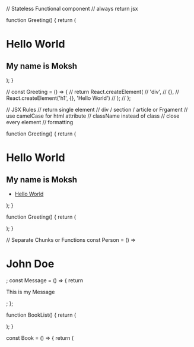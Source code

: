 <!-- JSX component in detail -->

// Stateless Functional component
// always return jsx

function Greeting() {
return (

<div>
<h1>Hello World</h1>
<h2>My name is Moksh</h2>
</div>
);
}

// const Greeting = () => {
// return React.createElement(
// 'div',
// {},
// React.createElement('h1', {}, 'Hello World')
// );
// };

<!-- JSX Rules -->

// JSX Rules
// return single element
// div / section / article or Frgament
// use camelCase for html attribute
// className instead of class
// close every element
// formatting

function Greeting() {
return (

<div>
<h1>Hello World</h1>
<h2>My name is Moksh</h2>
<ul>
<li>
<a href="https://www.google.com">Hello World</a>
</li>
</ul>
</div>
);
}

<!-- Nested Components and Tools -->

function Greeting() {
return (

<div>
<Person />
<Message />
</div>
);
}

// Separate Chunks or Functions
const Person = () => <h1>John Doe</h1>;
const Message = () => {
return <p>This is my Message</p>;
};

<!-- Mini Book Project -->

function BookList() {
return (

<section>
<Book />
<Book />
<Book />
<Book />
<Book />
<Book />
<Book />
<Book />
<Book />
<Book />
</section>
);
}

const Book = () => {
return (

<article>
<Image />
<Title />
<Author />
</article>
);
};

const Image = () => (
<img
    src="https://res.cloudinary.com/uktv/image/upload/b_rgb:000000,w_424,h_238/v1474542171/qatgchfqx4in7h58ianu.jpg"
    alt="Book"
  />
);

const Title = () => <h1>Book 1</h1>;

const Author = () => <h4>Jose Artillo</h4>;

<!-- CSS Basics and JSX CSS -->

// CSS
import './index.css';

// Mini Book Project

function BookList() {
return (

<section className="booklist">
<Book />
<Book />
<Book />
<Book />
<Book />
<Book />
<Book />
<Book />
</section>
);
}

const Book = () => {
return (

<article className="book">
<Image />
<Title />
<Author />
</article>
);
};

const Image = () => (
<img
style={{ borderRadius: '5rem 2rem' }}
src="https://res.cloudinary.com/uktv/image/upload/b_rgb:000000,w_424,h_238/v1474542171/qatgchfqx4in7h58ianu.jpg"
alt="Book"
/>
);

const Title = () => <h1>Book 1</h1>;

const Author = () => (

  <h4 style={{ color: '#617d98', fontSize: '1.2rem', marginTop: '0.25rem' }}>
    Jose Artillo
  </h4>
);

<!-- JSX JavaScript -->

// Mini Book Project

function BookList() {
return (

<section className="booklist">
<Book />
<Book />
<Book />
<Book />
<Book />
<Book />
<Book />
<Book />
</section>
);
}

const author = 'Jose Artillo';
const place = 'London, United Kingdom';

const Book = () => {
const title = 'Hello World Book Title';
return (

<article className="book">
<img
style={{ borderRadius: '5rem 2rem' }}
src="https://res.cloudinary.com/uktv/image/upload/b_rgb:000000,w_424,h_238/v1474542171/qatgchfqx4in7h58ianu.jpg"
alt="Book"
/>
<h1>{title}</h1>
<Author />
<h5>{place.toUpperCase()}</h5>
</article>
);
};

const Author = () => (

  <h4 style={{ color: '#617d98', fontSize: '1.2rem', marginTop: '0.25rem' }}>
    {author}
  </h4>
);

<!-- Props -->

// Mini Book Project

// setup vars
const firstBook = {
img: 'https://res.cloudinary.com/uktv/image/upload/b_rgb:000000,w_424,h_238/v1474542171/qatgchfqx4in7h58ianu.jpg',
author: 'Jose Artillo',
title: 'Hello World Book Title',
place: 'London, United Kingdom',
};

const secondBook = {
img: 'https://media.gq.com/photos/5ad64204c8be07604e8b5f2f/3:2/w_1998,h_1332,c_limit/21-books-GQ-April-2018-041718-3x2.jpg',
author: 'J.D. Salinger',
title: 'Catcher of the Rye',
place: 'Jacksonville, USA',
};

function BookList() {
return (

<section className="booklist">
<Book
        img={firstBook.img}
        title={firstBook.title}
        author={firstBook.author}
        place={firstBook.place}
      />
<Book
        img={secondBook.img}
        title={secondBook.title}
        author={secondBook.author}
        place={secondBook.place}
      />
</section>
);
}

const Book = (props) => {
return (

<article className="book">
<img style={{ borderRadius: '5rem 2rem' }} src={props.img} alt="Book" />
<h1>{props.title}</h1>
<h4>{props.author}</h4>
<h5 className="place">{props.place}</h5>
{/_ <p>{props.job}</p>
<p>{props.title}</p>
<p>{props.number}</p> _/}
</article>
);
};

<!-- Props Destructuring and Props children -->

// Mini Book Project

// setup vars
const firstBook = {
img: 'https://res.cloudinary.com/uktv/image/upload/b_rgb:000000,w_424,h_238/v1474542171/qatgchfqx4in7h58ianu.jpg',
author: 'Jose Maria Artillo',
title: 'Hello World Book Title',
place: 'London, United Kingdom',
};

const secondBook = {
img: 'https://media.gq.com/photos/5ad64204c8be07604e8b5f2f/3:2/w_1998,h_1332,c_limit/21-books-GQ-April-2018-041718-3x2.jpg',
author: 'J.D. Salinger',
title: 'Catcher of the Rye',
place: 'Jacksonville, USA',
};

function BookList() {
return (

<section className="booklist">
<Book
        img={firstBook.img}
        title={firstBook.title}
        author={firstBook.author}
        place={firstBook.place}
      >
<p>
Lorem ipsum dolor sit amet consectetur adipisicing elit. Cum repellat,
officiis quidem optio deserunt cupiditate sapiente culpa harum amet
at.
</p>
</Book>
<Book
        img={secondBook.img}
        title={secondBook.title}
        author={secondBook.author}
        place={secondBook.place}
      />
</section>
);
}

const Book = ({ img, title, author, place, children }) => {
// const { img, title, author, place, children } = props;
return (

<article className="book">
<img style={{ borderRadius: '5rem 2rem' }} src={img} alt="Book" />
<h1>{title}</h1>
<h4>{author}</h4>
{children}
<h5 className="place">{place}</h5>
{/_ <p>{props.job}</p>
<p>{props.title}</p>
<p>{props.number}</p> _/}
</article>
);
};

<!-- Proper List -->

// Mini Book Project

// setup vars
const books = [
{
img: 'https://res.cloudinary.com/uktv/image/upload/b_rgb:000000,w_424,h_238/v1474542171/qatgchfqx4in7h58ianu.jpg',
author: 'Jose Maria Artillo',
title: 'Hello World Book Title',
place: 'London, United Kingdom',
},

{
img: 'https://media.gq.com/photos/5ad64204c8be07604e8b5f2f/3:2/w_1998,h_1332,c_limit/21-books-GQ-April-2018-041718-3x2.jpg',
author: 'J.D. Salinger',
title: 'Catcher of the Rye',
place: 'Jacksonville, USA',
},

{
img: 'https://s26162.pcdn.co/wp-content/uploads/sites/2/2022/05/Book.jpg',
author: 'G.R.R.M',
title: 'Game of Thrones',
place: 'Westeros',
},

{
img: 'https://s26162.pcdn.co/wp-content/uploads/sites/2/2022/05/Book.jpg',
author: 'G.R.R.M',
title: 'Game of Thrones',
place: 'Westeros',
},
];

function BookList() {
return (

<section className="booklist">
{books.map((book) => {
// const { img, title, author, place } = book;
return <Book book={book}></Book>;
})}
</section>
);
}

const Book = (props) => {
const { img, title, author, place } = props.book;
return (

<article className="book">
<img style={{ borderRadius: '5rem 2rem' }} src={img} alt="Book" />
<h1>{title}</h1>
<h4>{author}</h4>
<h5 className="place">{place}</h5>
</article>
);
};

<!-- Key Prop -->

// Mini Book Project

// setup vars
const books = [
{
id: 1,
img: 'https://res.cloudinary.com/uktv/image/upload/b_rgb:000000,w_424,h_238/v1474542171/qatgchfqx4in7h58ianu.jpg',
author: 'Jose Maria Artillo',
title: 'Hello World Book Title',
place: 'London, United Kingdom',
},

{
id: 2,
img: 'https://media.gq.com/photos/5ad64204c8be07604e8b5f2f/3:2/w_1998,h_1332,c_limit/21-books-GQ-April-2018-041718-3x2.jpg',
author: 'J.D. Salinger',
title: 'Catcher of the Rye',
place: 'Jacksonville, USA',
},

{
id: 3,
img: 'https://s26162.pcdn.co/wp-content/uploads/sites/2/2022/05/Book.jpg',
author: 'G.R.R.M',
title: 'Game of Thrones',
place: 'Westeros',
},

{
id: 4,
img: 'https://s26162.pcdn.co/wp-content/uploads/sites/2/2022/05/Book.jpg',
author: 'G.R.R.M',
title: 'Game of Thrones',
place: 'Westeros',
},
];

function BookList() {
return (

<section className="booklist">
{books.map((book) => {
// const { img, title, author, place } = book;
return <Book key={book.id} book={book}></Book>;
})}
</section>
);
}

const Book = (props) => {
const { img, title, author, place } = props.book;
return (

<article className="book">
<img style={{ borderRadius: '5rem 2rem' }} src={img} alt="Book" />
<h1>{title}</h1>
<h4>{author}</h4>
<h5 className="place">{place}</h5>
</article>
);
};

<!-- Spread Operator -->

function BookList() {
return (

<section className="booklist">
{books.map((book) => {
// const { img, title, author, place } = book;
return <Book key={book.id} {...book}></Book>;
})}
</section>
);
}

const Book = (props) => {
console.log(props);
const { img, title, author, place } = props;
return (

<article className="book">
<img style={{ borderRadius: '5rem 2rem' }} src={img} alt="Book" />
<h1>{title}</h1>
<h4>{author}</h4>
<h5 className="place">{place}</h5>
</article>
);
};

<!-- Event Basics -->

// Mini Book Project

// setup vars
const books = [
{
id: 1,
img: 'https://res.cloudinary.com/uktv/image/upload/b_rgb:000000,w_424,h_238/v1474542171/qatgchfqx4in7h58ianu.jpg',
author: 'Jose Maria Artillo',
title: 'Hello World Book Title',
place: 'London, United Kingdom',
},

{
id: 2,
img: 'https://media.gq.com/photos/5ad64204c8be07604e8b5f2f/3:2/w_1998,h_1332,c_limit/21-books-GQ-April-2018-041718-3x2.jpg',
author: 'J.D. Salinger',
title: 'Catcher of the Rye',
place: 'Jacksonville, USA',
},

{
id: 3,
img: 'https://s26162.pcdn.co/wp-content/uploads/sites/2/2022/05/Book.jpg',
author: 'G.R.R.M',
title: 'Game of Thrones',
place: 'Westeros',
},

{
id: 4,
img: 'https://s26162.pcdn.co/wp-content/uploads/sites/2/2022/05/Book.jpg',
author: 'T.R.R.M',
title: 'House of the Dragon',
place: "King's Landing",
},
];

function BookList() {
return (

<section className="booklist">
{books.map((book) => {
// const { img, title, author, place } = book;
return <Book key={book.id} {...book}></Book>;
})}
</section>
);
}

const Book = ({ img, title, author, place }) => {
// Attribute, eventHandler
// onClick, onMouseOver
// setup handler as reference or inline function

// simple function event handler example
const clickHandler = (e) => {
console.log(e);
console.log(e.target);
alert('Hello World');
};

// more complex event handler example
const complexExample = (author) => {
console.log(author);
};

return (

<article
className="book"
onMouseOver={() => {
console.log(title);
}} >
<img style={{ borderRadius: '5rem 2rem' }} src={img} alt="Book" />
<h1 onClick={() => console.log(title)}>{title}</h1>
<h4>{author}</h4>
<h5 className="place">{place}</h5>
<button type="button" onClick={clickHandler}>
Reference Handler Exmaple
</button>
<button type="button" onClick={() => complexExample(author)}>
More Complex Example
</button>
</article>
);
};

<!-- Import and Export -->

// import 1: index.js

// Components
import { books } from './books';
import SpecificBook from './Book';
import { greeting } from './testing/testing';

// Mini Book Project

function BookList() {
console.log(greeting);
return (

<section className="booklist">
{books.map((book) => {
// const { img, title, author, place } = book;
return <SpecificBook key={book.id} {...book}></SpecificBook>;
})}
</section>
);
}

// import 2: books.js
// Books array
export const books = [
{
id: 1,
img: 'https://res.cloudinary.com/uktv/image/upload/b_rgb:000000,w_424,h_238/v1474542171/qatgchfqx4in7h58ianu.jpg',
author: 'Jose Maria Artillo',
title: 'Hello World Book Title',
place: 'London, United Kingdom',
},

{
id: 2,
img: 'https://media.gq.com/photos/5ad64204c8be07604e8b5f2f/3:2/w_1998,h_1332,c_limit/21-books-GQ-April-2018-041718-3x2.jpg',
author: 'J.D. Salinger',
title: 'Catcher of the Rye',
place: 'Jacksonville, USA',
},

{
id: 3,
img: 'https://s26162.pcdn.co/wp-content/uploads/sites/2/2022/05/Book.jpg',
author: 'G.R.R.M',
title: 'Game of Thrones',
place: 'Westeros',
},

{
id: 4,
img: 'https://s26162.pcdn.co/wp-content/uploads/sites/2/2022/05/Book.jpg',
author: 'T.R.R.M',
title: 'House of the Dragon',
place: "King's Landing",
},
];

// import 3: Book.js
import React from 'react';

const Book = ({ img, title, author, place }) => {
// Attribute, eventHandler
// onClick, onMouseOver
// setup handler as reference or inline function

// simple function event handler example
const clickHandler = (e) => {
console.log(e);
console.log(e.target);
alert('Hello World');
};

// more complex event handler example
const complexExample = (author) => {
console.log(author);
};

return (

<article
className="book"
onMouseOver={() => {
console.log(title);
}} >
<img style={{ borderRadius: '5rem 2rem' }} src={img} alt="Book" />
<h1 onClick={() => console.log(title)}>{title}</h1>
<h4>{author}</h4>
<h5 className="place">{place}</h5>
<button type="button" onClick={clickHandler}>
Reference Handler Exmaple
</button>
<button type="button" onClick={() => complexExample(author)}>
More Complex Example
</button>
</article>
);
};

export default Book;

// import 4: importing testing folder => testing.js

<!--  -->
